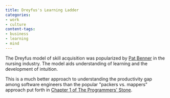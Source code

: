 ```yaml
---
title: Dreyfus's Learning Ladder
categories:
- work
- culture
content-tags:
- business
- learning
- mind
---
```


The Dreyfus model of skill acquisition was popularized by [Pat Benner][1] in the nursing industry.  The model aids understanding of learning and the development of intuition.

This is a much better approach to understanding the productivity gap among software engineers than the popular "packers vs. mappers" approach put forth in [Chapter 1 of The Programmers' Stone][2].

   [1]: http://www.amazon.com/exec/obidos/ASIN/0130325228/phobia-20/
   [2]: http://the-programmers-stone.com/the-original-talks/day-1-thinking-about-thinking/
